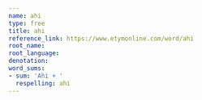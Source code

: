 ```yaml
---
name: ahi
type: free
title: ahi
reference_link: https://www.etymonline.com/word/ahi
root_name: 
root_language: 
denotation: 
word_sums:
- sum: 'Ahi + '
  respelling: ahi
---
```

